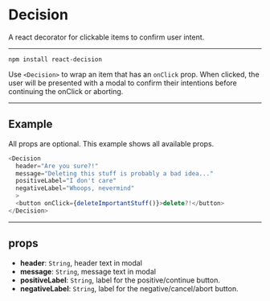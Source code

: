 # Decision

A react decorator for clickable items to confirm user intent.


------

`npm install react-decision`

Use `<Decision>` to wrap an item that has an `onClick` prop. When clicked, the user will be presented with a modal to confirm their intentions before continuing the onClick or aborting.

------
## Example

All props are optional. This example shows all available props.

```javascript
<Decision
  header="Are you sure?!"
  message="Deleting this stuff is probably a bad idea..."
  positiveLabel="I don't care"
  negativeLabel="Whoops, nevermind"
  >
  <button onClick={deleteImportantStuff()}>delete?!</button>
</Decision>


```
------

## props

+ **header**: `String`, header text in modal
+ **message**: `String`, message text in modal
+ **positiveLabel**: `String`, label for the positive/continue button.
+ **negativeLabel**: `String`, label for the negative/cancel/abort button.
